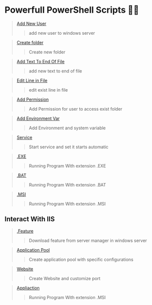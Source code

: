 # Powerfull PowerShell Scripts 💪😱

>[Add New User](add-new-user.ps1)
>> add new user to windows server

>[Create folder](create-folder.ps1)
>> Create new folder 

>[Add Text To End Of File](add-text-to-file.ps1)
>> add new text to end of file

>[Edit Line in File](edit-line-in-file.ps1)
>> edit exist line in file

>[Add Permission](add-full-permission.ps1)
>> Add Permission for user to access exist folder

>[Add Environment Var](add-Environment&system-var.ps1)
>> Add Environment and system variable

>[Service](start-service.ps1)
>> Start service and set it starts automatic

>[.EXE](Run-EXE-Program.ps1)
>> Running Program With extension .EXE

>[.BAT](Run-BAT-Program.ps1)
>> Running Program With extension .BAT

>[.MSI](Run-MSI-Program.ps1)
>> Running Program With extension .MSI

## Interact With IIS 

>[.Feature](Download-Feature.ps1)
>> Download feature from server manager in windows server

>[Application Pool](create-appliaction-pool-in-IIS.ps1)
>> Create application pool with specific configurations

>[Website](create-website-in-IIS.ps1)
>> Create Website and customize port

>[Appliaction](create-application.ps1)
>> Running Program With extension .MSI
